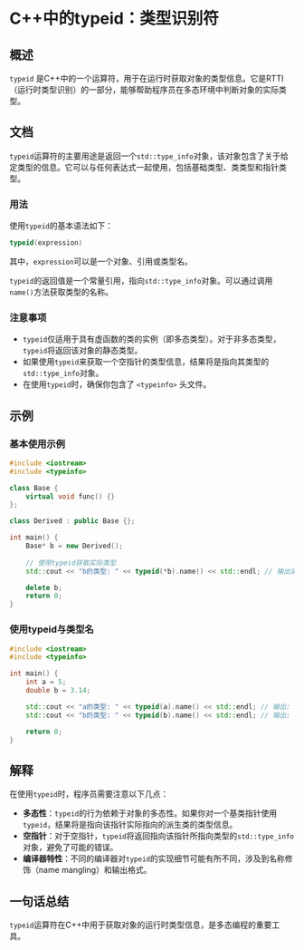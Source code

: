 <!--
Meta Description: # C++中的typeid：类型识别符 ## 概述 `typeid` 是C++中的一个运算符，用于在运行时获取对象的类型信息。它是RTTI（运行时类型识别）的一部分，能够帮助程序员在多态环境中判断对象的实际类型。 ## 文档 `typeid`运算符的主要用途是返回一个`std::type_info`...
Meta Keywords: typeid, std, name, type_info, include
-->

# C++中的typeid：类型识别符

## 概述
`typeid` 是C++中的一个运算符，用于在运行时获取对象的类型信息。它是RTTI（运行时类型识别）的一部分，能够帮助程序员在多态环境中判断对象的实际类型。

## 文档
`typeid`运算符的主要用途是返回一个`std::type_info`对象，该对象包含了关于给定类型的信息。它可以与任何表达式一起使用，包括基础类型、类类型和指针类型。

### 用法
使用`typeid`的基本语法如下：
```cpp
typeid(expression)
```
其中，`expression`可以是一个对象、引用或类型名。

`typeid`的返回值是一个常量引用，指向`std::type_info`对象。可以通过调用`name()`方法获取类型的名称。

### 注意事项
- `typeid`仅适用于具有虚函数的类的实例（即多态类型）。对于非多态类型，`typeid`将返回该对象的静态类型。
- 如果使用`typeid`来获取一个空指针的类型信息，结果将是指向其类型的`std::type_info`对象。
- 在使用`typeid`时，确保你包含了 `<typeinfo>` 头文件。

## 示例
### 基本使用示例
```cpp
#include <iostream>
#include <typeinfo>

class Base {
    virtual void func() {}
};

class Derived : public Base {};

int main() {
    Base* b = new Derived();
    
    // 使用typeid获取实际类型
    std::cout << "b的类型: " << typeid(*b).name() << std::endl; // 输出实际类型: Derived

    delete b;
    return 0;
}
```

### 使用typeid与类型名
```cpp
#include <iostream>
#include <typeinfo>

int main() {
    int a = 5;
    double b = 3.14;

    std::cout << "a的类型: " << typeid(a).name() << std::endl; // 输出: int
    std::cout << "b的类型: " << typeid(b).name() << std::endl; // 输出: double

    return 0;
}
```

## 解释
在使用`typeid`时，程序员需要注意以下几点：
- **多态性**：`typeid`的行为依赖于对象的多态性。如果你对一个基类指针使用`typeid`，结果将是指向该指针实际指向的派生类的类型信息。
- **空指针**：对于空指针，`typeid`将返回指向该指针所指向类型的`std::type_info`对象，避免了可能的错误。
- **编译器特性**：不同的编译器对`typeid`的实现细节可能有所不同，涉及到名称修饰（name mangling）和输出格式。

## 一句话总结
`typeid`运算符在C++中用于获取对象的运行时类型信息，是多态编程的重要工具。